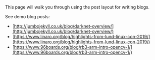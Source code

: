 This page will walk you through using the post layout for writing blogs.

See demo blog posts:
- [http://jumbojekyll.co.uk/blog/darknet-overview/](http://jumbojekyll.co.uk/blog/darknet-overview/)
- [https://www.linaro.org/blog/highlights-from-lund-linux-con-2019/](https://www.linaro.org/blog/highlights-from-lund-linux-con-2019/)
- [https://www.96boards.org/blog/rb3-arm-intro-opencv-1/](https://www.96boards.org/blog/rb3-arm-intro-opencv-1/)

